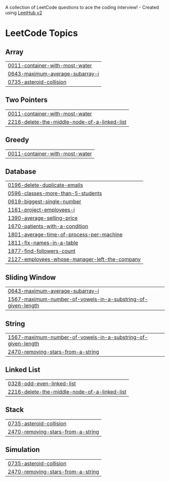 A collection of LeetCode questions to ace the coding interview! - Created using [LeetHub v2](https://github.com/arunbhardwaj/LeetHub-2.0)
<!---LeetCode Topics Start-->
# LeetCode Topics
## Array
|  |
| ------- |
| [0011-container-with-most-water](https://github.com/Akshaya3214/leetcode_akshaya/tree/master/0011-container-with-most-water) |
| [0643-maximum-average-subarray-i](https://github.com/Akshaya3214/leetcode_akshaya/tree/master/0643-maximum-average-subarray-i) |
| [0735-asteroid-collision](https://github.com/Akshaya3214/leetcode_akshaya/tree/master/0735-asteroid-collision) |
## Two Pointers
|  |
| ------- |
| [0011-container-with-most-water](https://github.com/Akshaya3214/leetcode_akshaya/tree/master/0011-container-with-most-water) |
| [2216-delete-the-middle-node-of-a-linked-list](https://github.com/Akshaya3214/leetcode_akshaya/tree/master/2216-delete-the-middle-node-of-a-linked-list) |
## Greedy
|  |
| ------- |
| [0011-container-with-most-water](https://github.com/Akshaya3214/leetcode_akshaya/tree/master/0011-container-with-most-water) |
## Database
|  |
| ------- |
| [0196-delete-duplicate-emails](https://github.com/Akshaya3214/leetcode_akshaya/tree/master/0196-delete-duplicate-emails) |
| [0596-classes-more-than-5-students](https://github.com/Akshaya3214/leetcode_akshaya/tree/master/0596-classes-more-than-5-students) |
| [0619-biggest-single-number](https://github.com/Akshaya3214/leetcode_akshaya/tree/master/0619-biggest-single-number) |
| [1161-project-employees-i](https://github.com/Akshaya3214/leetcode_akshaya/tree/master/1161-project-employees-i) |
| [1390-average-selling-price](https://github.com/Akshaya3214/leetcode_akshaya/tree/master/1390-average-selling-price) |
| [1670-patients-with-a-condition](https://github.com/Akshaya3214/leetcode_akshaya/tree/master/1670-patients-with-a-condition) |
| [1801-average-time-of-process-per-machine](https://github.com/Akshaya3214/leetcode_akshaya/tree/master/1801-average-time-of-process-per-machine) |
| [1811-fix-names-in-a-table](https://github.com/Akshaya3214/leetcode_akshaya/tree/master/1811-fix-names-in-a-table) |
| [1877-find-followers-count](https://github.com/Akshaya3214/leetcode_akshaya/tree/master/1877-find-followers-count) |
| [2127-employees-whose-manager-left-the-company](https://github.com/Akshaya3214/leetcode_akshaya/tree/master/2127-employees-whose-manager-left-the-company) |
## Sliding Window
|  |
| ------- |
| [0643-maximum-average-subarray-i](https://github.com/Akshaya3214/leetcode_akshaya/tree/master/0643-maximum-average-subarray-i) |
| [1567-maximum-number-of-vowels-in-a-substring-of-given-length](https://github.com/Akshaya3214/leetcode_akshaya/tree/master/1567-maximum-number-of-vowels-in-a-substring-of-given-length) |
## String
|  |
| ------- |
| [1567-maximum-number-of-vowels-in-a-substring-of-given-length](https://github.com/Akshaya3214/leetcode_akshaya/tree/master/1567-maximum-number-of-vowels-in-a-substring-of-given-length) |
| [2470-removing-stars-from-a-string](https://github.com/Akshaya3214/leetcode_akshaya/tree/master/2470-removing-stars-from-a-string) |
## Linked List
|  |
| ------- |
| [0328-odd-even-linked-list](https://github.com/Akshaya3214/leetcode_akshaya/tree/master/0328-odd-even-linked-list) |
| [2216-delete-the-middle-node-of-a-linked-list](https://github.com/Akshaya3214/leetcode_akshaya/tree/master/2216-delete-the-middle-node-of-a-linked-list) |
## Stack
|  |
| ------- |
| [0735-asteroid-collision](https://github.com/Akshaya3214/leetcode_akshaya/tree/master/0735-asteroid-collision) |
| [2470-removing-stars-from-a-string](https://github.com/Akshaya3214/leetcode_akshaya/tree/master/2470-removing-stars-from-a-string) |
## Simulation
|  |
| ------- |
| [0735-asteroid-collision](https://github.com/Akshaya3214/leetcode_akshaya/tree/master/0735-asteroid-collision) |
| [2470-removing-stars-from-a-string](https://github.com/Akshaya3214/leetcode_akshaya/tree/master/2470-removing-stars-from-a-string) |
<!---LeetCode Topics End-->